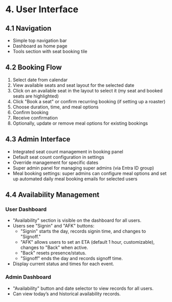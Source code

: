 # 4. User Interface

## 4.1 Navigation

- Simple top navigation bar
- Dashboard as home page
- Tools section with seat booking tile

## 4.2 Booking Flow

1. Select date from calendar
2. View available seats and seat layout for the selected date
3. Click on an available seat in the layout to select it (my seat and booked seats are highlighted)
4. Click "Book a seat" or confirm recurring booking (if setting up a roaster)
5. Choose duration, time, and meal options
6. Confirm booking
7. Receive confirmation
8. Optionally, update or remove meal options for existing bookings

## 4.3 Admin Interface

- Integrated seat count management in booking panel
- Default seat count configuration in settings
- Override management for specific dates
- Super admin panel for managing super admins (via Entra ID group)
- Meal booking settings: super admins can configure meal options and set up automated daily meal booking emails for selected users

## 4.4 Availability Management

### User Dashboard

- "Availability" section is visible on the dashboard for all users.
- Users see "Signin" and "AFK" buttons:
  - "Signin" starts the day, records signin time, and changes to "Signoff."
  - "AFK" allows users to set an ETA (default 1 hour, customizable), changes to "Back" when active.
  - "Back" resets presence/status.
  - "Signoff" ends the day and records signoff time.
- Display current status and times for each event.

### Admin Dashboard

- "Availability" button and date selector to view records for all users.
- Can view today’s and historical availability records.
